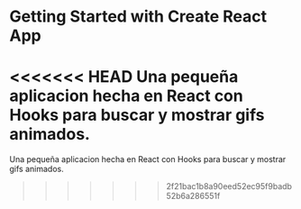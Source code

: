# Getting Started with Create React App

<<<<<<< HEAD
Una pequeña aplicacion hecha en React con Hooks para buscar y mostrar gifs animados.
=======
Una pequeña aplicacion hecha en React con Hooks para buscar y mostrar gifs animados.
>>>>>>> 2f21bac1b8a90eed52ec95f9badb52b6a286551f
